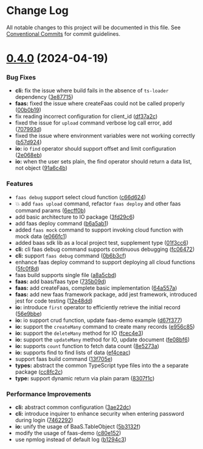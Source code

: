 # Change Log

All notable changes to this project will be documented in this file.
See [Conventional Commits](https://conventionalcommits.org) for commit guidelines.

# [0.4.0](https://github.com/anran758/mincloudx/compare/v0.1.1...v0.4.0) (2024-04-19)

### Bug Fixes

- **cli:** fix the issue where build fails in the absence of `ts-loader` dependency ([3e87715](https://github.com/anran758/mincloudx/commit/3e8771531d9a0f8cbaf8bd9fb2c11bcb393c9e11))
- **faas:** fixed the issue where createFaas could not be called properly ([00b0b19](https://github.com/anran758/mincloudx/commit/00b0b194ab165332fd3c9058649e89ce9e99e8f7))
- fix reading incorrect configuration for client_id ([df37a2c](https://github.com/anran758/mincloudx/commit/df37a2c8896a4b610a9c9afc48172da076b86f89))
- fixed the issue for `upload` command verbose log call error, add ([707993d](https://github.com/anran758/mincloudx/commit/707993d736753853e3d14fc8b1b617e5c59608be))
- fixed the issue where environment variables were not working correctly ([b57d924](https://github.com/anran758/mincloudx/commit/b57d924c9143ca84d4a7b653aed1daa6bf3f2918))
- **io:** io `find` operator should support offset and limit configuration ([2e068eb](https://github.com/anran758/mincloudx/commit/2e068eb81aa2fce1d0fdb150ab83d0467b9059a3))
- **io:** when the user sets plain, the find operator should return a data list, not object ([91a6c4b](https://github.com/anran758/mincloudx/commit/91a6c4b20a7024fd5f660ed0df6c953571d7be1a))

### Features

- `faas debug` support select cloud function ([c66d624](https://github.com/anran758/mincloudx/commit/c66d624b4fbd6ff31218a424694f9e08453955e6))
- 💥 add `faas upload` command, refactor `faas deploy` and other faas command params ([6ecff0b](https://github.com/anran758/mincloudx/commit/6ecff0bc52a3b5f3592d2f3a310c3626c1319847))
- add basic architecture to IO package ([3fd29c6](https://github.com/anran758/mincloudx/commit/3fd29c67a36da47ae831d31dbfc5c4379c03305d))
- add faas deploy command ([b6a5ab1](https://github.com/anran758/mincloudx/commit/b6a5ab18cd842941ae903871360ddc2f688376fb))
- added `faas mock` command to support invoking cloud function with mock data ([e066fc1](https://github.com/anran758/mincloudx/commit/e066fc107d63bb55e2f6f128429f93f7618ffba8))
- added baas sdk lib as a local project test, supplement type ([01f3cc6](https://github.com/anran758/mincloudx/commit/01f3cc6ab6a993a0f27f2c14deb1ec525e7c3c52))
- **cli:** cli faas debug command supports continuous debugging ([fc06472](https://github.com/anran758/mincloudx/commit/fc06472b46cb3ae3fffcddc0406fe44df94d4c3b))
- **cli:** support `faas debug` command ([0b6b3cf](https://github.com/anran758/mincloudx/commit/0b6b3cfbfc6594eb8ad1bc9d2e74ee4d057a3dd3))
- enhance faas deploy command to support deploying all cloud functions ([5fc0f8d](https://github.com/anran758/mincloudx/commit/5fc0f8d0e808ccc80a09ef4ab578de47b7c65a11))
- faas build supports single file ([a8a5cbd](https://github.com/anran758/mincloudx/commit/a8a5cbdc1a0db637fa8586c86f3adfbe28eb74d4))
- **faas:** add baas/faas type ([735b09d](https://github.com/anran758/mincloudx/commit/735b09d41de4f8659d765315a3dfb1d62f5b96f5))
- **faas:** add createFaas, complete basic implementation ([64a557a](https://github.com/anran758/mincloudx/commit/64a557a85aa64995e0a44a432d1f93b9f1a18306))
- **faas:** add new faas framework package, add jest framework, introduced jest for code testing ([12e48dd](https://github.com/anran758/mincloudx/commit/12e48dd7d07a8334f3f3ee52ce39bae807e93f6d))
- **io:** introduce `first` operator to efficiently retrieve the initial record ([56e9bbe](https://github.com/anran758/mincloudx/commit/56e9bbe1a1a22947380ee9289f6a19eae19b8f53))
- **io:** io support crud function, update faas-demo example ([d67f377](https://github.com/anran758/mincloudx/commit/d67f377c564d0935679c06d2c5c357d064321aae))
- **io:** support the `createMany` command to create many records ([e956c85](https://github.com/anran758/mincloudx/commit/e956c8541b403af50d5895c9c4c33161f246cfc3))
- **io:** support the `deleteMany` method for IO ([fcec4e3](https://github.com/anran758/mincloudx/commit/fcec4e3a292d88fb21695f767f8d64f641312655))
- **io:** support the `updateMany` method for IO, update document ([fe08bf6](https://github.com/anran758/mincloudx/commit/fe08bf6c75af054444a71197ecd815fb4b17f926))
- **io:** supports `count` function to fetch data count ([8e5273a](https://github.com/anran758/mincloudx/commit/8e5273ab80caa340fd6362481a2aa5d0b34c4d74))
- **io:** supports find to find lists of data ([ef4ceac](https://github.com/anran758/mincloudx/commit/ef4ceace80c70705c2462a62efd3dcdd9feb44e4))
- support faas build command ([13f705e](https://github.com/anran758/mincloudx/commit/13f705eb623b62d531ffc5825f0d60aed6e1c6ec))
- **types:** abstract the common TypeScript type files into the a separate package ([cc8fc2c](https://github.com/anran758/mincloudx/commit/cc8fc2cb64865a330043afc800150aca7abca6d1))
- **type:** support dynamic return via plain param ([8307f1c](https://github.com/anran758/mincloudx/commit/8307f1cfc864cc08f148e6cb184faa331c8445d8))

### Performance Improvements

- **cli:** abstract common configuration ([3ae22dc](https://github.com/anran758/mincloudx/commit/3ae22dc30c1086f3dd89a758a473c8dc1965b6b6))
- **cli:** introduce inquirer to enhance security when entering password during login ([7462292](https://github.com/anran758/mincloudx/commit/7462292dbf246df719d04c5089780bae085e91e3))
- **io:** unify the usage of BaaS.TableObject ([5b3132f](https://github.com/anran758/mincloudx/commit/5b3132f8d1e35ad038b3b222b0e9b52867f4868f))
- modify the usage of faas-demo ([c80e152](https://github.com/anran758/mincloudx/commit/c80e1523668e40887a115e0732d73055d9e9a490))
- use npmlog instead of default log ([b1294c3](https://github.com/anran758/mincloudx/commit/b1294c32ee4b808b4a779a888e029351dcaa6618))
